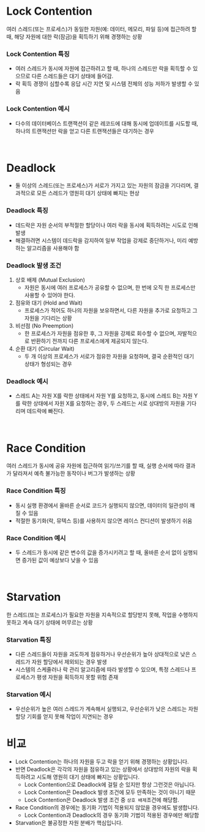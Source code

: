 # Lock Contention
여러 스레드(또는 프로세스)가 동일한 자원(예: 데이터, 메모리, 파일 등)에 접근하려 할 때, 해당 자원에 대한 락(잠금)을 획득하기 위해 경쟁하는 상황

### Lock Contention 특징
- 여러 스레드가 동시에 자원에 접근하려고 할 때, 하나의 스레드만 락을 획득할 수 있으므로 다른 스레드들은 대기 상태에 들어감.
- 락 획득 경쟁이 심할수록 응답 시간 지연 및 시스템 전체의 성능 저하가 발생할 수 있음

### Lock Contention 예시
- 다수의 데이터베이스 트랜잭션이 같은 레코드에 대해 동시에 업데이트를 시도할 때, 하나의 트랜잭션만 락을 얻고 다른 트랜잭션들은 대기하는 경우

<br>

# Deadlock
- 둘 이상의 스레드(또는 프로세스)가 서로가 가지고 있는 자원의 잠금을 기다리며, 결과적으로 모든 스레드가 영원히 대기 상태에 빠지는 현상

### Deadlock 특징
- 데드락은 자원 순서의 부적절한 할당이나 여러 락을 동시에 획득하려는 시도로 인해 발생
- 해결하려면 시스템이 데드락을 감지하여 일부 작업을 강제로 중단하거나, 미리 예방하는 알고리즘을 사용해야 함

### Deadlock 발생 조건 
1. 상호 배제 (Mutual Exclusion)
    - 자원은 동시에 여러 프로세스가 공유할 수 없으며, 한 번에 오직 한 프로세스만 사용할 수 있어야 한다.
2. 점유와 대기 (Hold and Wait)
    - 프로세스가 적어도 하나의 자원을 보유하면서, 다른 자원을 추가로 요청하고 그 자원을 기다리는 상황
3. 비선점 (No Preemption)
    - 한 프로세스가 자원을 점유한 후, 그 자원을 강제로 회수할 수 없으며, 자발적으로 반환하기 전까지 다른 프로세스에게 제공되지 않는다.
4. 순환 대기 (Circular Wait)
    - 두 개 이상의 프로세스가 서로가 점유한 자원을 요청하며, 결국 순환적인 대기 상태가 형성되는 경우

### Deadlock 예시
- 스레드 A는 자원 X를 락한 상태에서 자원 Y를 요청하고, 동시에 스레드 B는 자원 Y를 락한 상태에서 자원 X를 요청하는 경우, 두 스레드는 서로 상대방의 자원을 기다리며 데드락에 빠진다.

<br>

# Race Condition
여러 스레드가 동시에 공유 자원에 접근하여 읽기/쓰기를 할 때, 실행 순서에 따라 결과가 달라져서 예측 불가능한 동작이나 버그가 발생하는 상황

### Race Condition 특징
- 동시 실행 환경에서 올바른 순서로 코드가 실행되지 않으면, 데이터의 일관성이 깨질 수 있음
- 적절한 동기화(락, 뮤텍스 등)를 사용하지 않으면 레이스 컨디션이 발생하기 쉬움

### Race Condition 예시
- 두 스레드가 동시에 같은 변수의 값을 증가시키려고 할 때, 올바른 순서 없이 실행되면 증가된 값이 예상보다 낮을 수 있음

<br>

# Starvation
한 스레드(또는 프로세스)가 필요한 자원을 지속적으로 할당받지 못해, 작업을 수행하지 못하고 계속 대기 상태에 머무르는 상황

### Starvation 특징
- 다른 스레드들이 자원을 과도하게 점유하거나 우선순위가 높아 상대적으로 낮은 스레드가 자원 할당에서 제외되는 경우 발생
- 시스템의 스케줄러나 락 관리 알고리즘에 따라 발생할 수 있으며, 특정 스레드나 프로세스가 평생 자원을 획득하지 못할 위험 존재

### Starvation 예시
- 우선순위가 높은 여러 스레드가 계속해서 실행되고, 우선순위가 낮은 스레드는 자원 할당 기회를 얻지 못해 작업이 지연되는 경우


# 비교
- Lock Contention는 하나의 자원을 두고 락을 얻기 위해 경쟁하는 상황입니다.
- 반면 Deadlock은 각각의 자원을 점유하고 있는 상황에서 상대방의 자원의 락을 획득하려고 시도해 영원히 대기 상태에 빠지는 상황입니다.
    - Lock Contention으로 Deadlock에 걸릴 순 있지만 항상 그런것은 아닙니다.
    - Lock Contention은 Deadlock 발생 조건에 모두 만족하는 것이 아니기 때문
    - Lock Contention은 Deadlock 발생 조건 중 `상호 배제`조건에 해당함.
- Race Condition의 경우에는 동기화 기법이 적용되지 않았을 경우에도 발생합니다.
    - Lock Contention과 Deadlock의 경우 동기화 기법이 적용된 경우에만 해당함
- Starvation은 불공정한 자원 분배가 핵심입니다.
